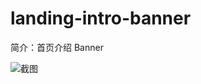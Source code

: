 # landing-intro-banner

简介：首页介绍 Banner

![截图](https://unpkg.com/@icedesign/landing-intro-banner-block/screenshot.png)







